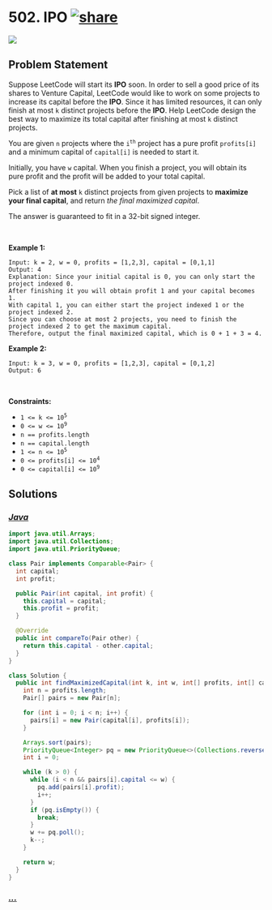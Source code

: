 # 502. IPO [![share]](https://leetcode.com/problems/ipo/)

![][hard]

## Problem Statement

<p>Suppose LeetCode will start its <strong>IPO</strong> soon. In order to sell a good price of its shares to Venture Capital, LeetCode would like to work on some projects to increase its capital before the <strong>IPO</strong>. Since it has limited resources, it can only finish at most <code>k</code> distinct projects before the <strong>IPO</strong>. Help LeetCode design the best way to maximize its total capital after finishing at most <code>k</code> distinct projects.</p>
<p>You are given <code>n</code> projects where the <code>i<sup>th</sup></code> project has a pure profit <code>profits[i]</code> and a minimum capital of <code>capital[i]</code> is needed to start it.</p>
<p>Initially, you have <code>w</code> capital. When you finish a project, you will obtain its pure profit and the profit will be added to your total capital.</p>
<p>Pick a list of <strong>at most</strong> <code>k</code> distinct projects from given projects to <strong>maximize your final capital</strong>, and return <em>the final maximized capital</em>.</p>
<p>The answer is guaranteed to fit in a 32-bit signed integer.</p>
<p> </p>
<p><strong class="example">Example 1:</strong></p>

```
Input: k = 2, w = 0, profits = [1,2,3], capital = [0,1,1]
Output: 4
Explanation: Since your initial capital is 0, you can only start the project indexed 0.
After finishing it you will obtain profit 1 and your capital becomes 1.
With capital 1, you can either start the project indexed 1 or the project indexed 2.
Since you can choose at most 2 projects, you need to finish the project indexed 2 to get the maximum capital.
Therefore, output the final maximized capital, which is 0 + 1 + 3 = 4.
```

<p><strong class="example">Example 2:</strong></p>

```
Input: k = 3, w = 0, profits = [1,2,3], capital = [0,1,2]
Output: 6
```

<p> </p>
<p><strong>Constraints:</strong></p>
<ul>
<li><code>1 &lt;= k &lt;= 10<sup>5</sup></code></li>
<li><code>0 &lt;= w &lt;= 10<sup>9</sup></code></li>
<li><code>n == profits.length</code></li>
<li><code>n == capital.length</code></li>
<li><code>1 &lt;= n &lt;= 10<sup>5</sup></code></li>
<li><code>0 &lt;= profits[i] &lt;= 10<sup>4</sup></code></li>
<li><code>0 &lt;= capital[i] &lt;= 10<sup>9</sup></code></li>
</ul>

## Solutions

### [_Java_](Ipo.java)

```java [Java]
import java.util.Arrays;
import java.util.Collections;
import java.util.PriorityQueue;

class Pair implements Comparable<Pair> {
  int capital;
  int profit;

  public Pair(int capital, int profit) {
    this.capital = capital;
    this.profit = profit;
  }

  @Override
  public int compareTo(Pair other) {
    return this.capital - other.capital;
  }
}

class Solution {
  public int findMaximizedCapital(int k, int w, int[] profits, int[] capital) {
    int n = profits.length;
    Pair[] pairs = new Pair[n];

    for (int i = 0; i < n; i++) {
      pairs[i] = new Pair(capital[i], profits[i]);
    }

    Arrays.sort(pairs);
    PriorityQueue<Integer> pq = new PriorityQueue<>(Collections.reverseOrder());
    int i = 0;

    while (k > 0) {
      while (i < n && pairs[i].capital <= w) {
        pq.add(pairs[i].profit);
        i++;
      }
      if (pq.isEmpty()) {
        break;
      }
      w += pq.poll();
      k--;
    }

    return w;
  }
}
```

### [_..._]()

```

```

<!----------------------------------{ link }--------------------------------->

[share]: https://graph.org/file/3ea5234dda646b71c574a.png
[easy]: https://img.shields.io/badge/Difficulty-Easy-bright.svg
[medium]: https://img.shields.io/badge/Difficulty-Medium-yellow.svg
[hard]: https://img.shields.io/badge/Difficulty-Hard-red.svg
